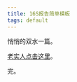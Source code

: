 ```yaml
---
title: 16S报告简单模板
tags: default
---
```

悄悄的双水一篇。

[老实人点击这里](https://github.com/pzweuj/pzweuj.github.io/blob/master/downloads/16Sreport.pdf)。

完。

[-_-]:前景的大白腿勾了我的魂